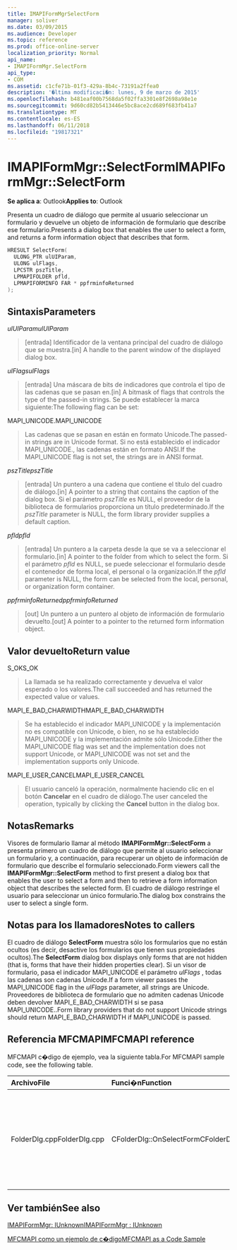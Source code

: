 ```yaml
---
title: IMAPIFormMgrSelectForm
manager: soliver
ms.date: 03/09/2015
ms.audience: Developer
ms.topic: reference
ms.prod: office-online-server
localization_priority: Normal
api_name:
- IMAPIFormMgr.SelectForm
api_type:
- COM
ms.assetid: c1cfe71b-01f3-429a-8b4c-73191a2ffea0
description: '�ltima modificaci�n: lunes, 9 de marzo de 2015'
ms.openlocfilehash: b481eaf00b7568da5f02ffa3301e8f2698a98e1e
ms.sourcegitcommit: 9d60cd82b5413446e5bc8ace2cd689f683fb41a7
ms.translationtype: MT
ms.contentlocale: es-ES
ms.lasthandoff: 06/11/2018
ms.locfileid: "19817321"
---
```

# <a name="imapiformmgrselectform"></a><span data-ttu-id="5813f-103">IMAPIFormMgr::SelectForm</span><span class="sxs-lookup"><span data-stu-id="5813f-103">IMAPIFormMgr::SelectForm</span></span>

  
  
<span data-ttu-id="5813f-104">**Se aplica a**: Outlook</span><span class="sxs-lookup"><span data-stu-id="5813f-104">**Applies to**: Outlook</span></span> 
  
<span data-ttu-id="5813f-105">Presenta un cuadro de diálogo que permite al usuario seleccionar un formulario y devuelve un objeto de información de formulario que describe ese formulario.</span><span class="sxs-lookup"><span data-stu-id="5813f-105">Presents a dialog box that enables the user to select a form, and returns a form information object that describes that form.</span></span>
  
```cpp
HRESULT SelectForm(
  ULONG_PTR ulUIParam,
  ULONG ulFlags,
  LPCSTR pszTitle,
  LPMAPIFOLDER pfld,
  LPMAPIFORMINFO FAR * ppfrminfoReturned
);
```

## <a name="parameters"></a><span data-ttu-id="5813f-106">Sintaxis</span><span class="sxs-lookup"><span data-stu-id="5813f-106">Parameters</span></span>

 <span data-ttu-id="5813f-107">_ulUIParam_</span><span class="sxs-lookup"><span data-stu-id="5813f-107">_ulUIParam_</span></span>
  
> <span data-ttu-id="5813f-108">[entrada] Identificador de la ventana principal del cuadro de diálogo que se muestra.</span><span class="sxs-lookup"><span data-stu-id="5813f-108">[in] A handle to the parent window of the displayed dialog box.</span></span> 
    
 <span data-ttu-id="5813f-109">_ulFlags_</span><span class="sxs-lookup"><span data-stu-id="5813f-109">_ulFlags_</span></span>
  
> <span data-ttu-id="5813f-110">[entrada] Una máscara de bits de indicadores que controla el tipo de las cadenas que se pasan en.</span><span class="sxs-lookup"><span data-stu-id="5813f-110">[in] A bitmask of flags that controls the type of the passed-in strings.</span></span> <span data-ttu-id="5813f-111">Se puede establecer la marca siguiente:</span><span class="sxs-lookup"><span data-stu-id="5813f-111">The following flag can be set:</span></span>
    
<span data-ttu-id="5813f-112">MAPI_UNICODE.</span><span class="sxs-lookup"><span data-stu-id="5813f-112">MAPI_UNICODE</span></span> 
  
> <span data-ttu-id="5813f-113">Las cadenas que se pasan en están en formato Unicode.</span><span class="sxs-lookup"><span data-stu-id="5813f-113">The passed-in strings are in Unicode format.</span></span> <span data-ttu-id="5813f-114">Si no está establecido el indicador MAPI_UNICODE., las cadenas están en formato ANSI.</span><span class="sxs-lookup"><span data-stu-id="5813f-114">If the MAPI_UNICODE flag is not set, the strings are in ANSI format.</span></span>
    
 <span data-ttu-id="5813f-115">_pszTitle_</span><span class="sxs-lookup"><span data-stu-id="5813f-115">_pszTitle_</span></span>
  
> <span data-ttu-id="5813f-116">[entrada] Un puntero a una cadena que contiene el título del cuadro de diálogo.</span><span class="sxs-lookup"><span data-stu-id="5813f-116">[in] A pointer to a string that contains the caption of the dialog box.</span></span> <span data-ttu-id="5813f-117">Si el parámetro _pszTitle_ es NULL, el proveedor de la biblioteca de formularios proporciona un título predeterminado.</span><span class="sxs-lookup"><span data-stu-id="5813f-117">If the  _pszTitle_ parameter is NULL, the form library provider supplies a default caption.</span></span> 
    
 <span data-ttu-id="5813f-118">_pfld_</span><span class="sxs-lookup"><span data-stu-id="5813f-118">_pfld_</span></span>
  
> <span data-ttu-id="5813f-119">[entrada] Un puntero a la carpeta desde la que se va a seleccionar el formulario.</span><span class="sxs-lookup"><span data-stu-id="5813f-119">[in] A pointer to the folder from which to select the form.</span></span> <span data-ttu-id="5813f-120">Si el parámetro _pfld_ es NULL, se puede seleccionar el formulario desde el contenedor de forma local, el personal o la organización.</span><span class="sxs-lookup"><span data-stu-id="5813f-120">If the  _pfld_ parameter is NULL, the form can be selected from the local, personal, or organization form container.</span></span> 
    
 <span data-ttu-id="5813f-121">_ppfrminfoReturned_</span><span class="sxs-lookup"><span data-stu-id="5813f-121">_ppfrminfoReturned_</span></span>
  
> <span data-ttu-id="5813f-122">[out] Un puntero a un puntero al objeto de información de formulario devuelto.</span><span class="sxs-lookup"><span data-stu-id="5813f-122">[out] A pointer to a pointer to the returned form information object.</span></span>
    
## <a name="return-value"></a><span data-ttu-id="5813f-123">Valor devuelto</span><span class="sxs-lookup"><span data-stu-id="5813f-123">Return value</span></span>

<span data-ttu-id="5813f-124">S_OK</span><span class="sxs-lookup"><span data-stu-id="5813f-124">S_OK</span></span> 
  
> <span data-ttu-id="5813f-125">La llamada se ha realizado correctamente y devuelva el valor esperado o los valores.</span><span class="sxs-lookup"><span data-stu-id="5813f-125">The call succeeded and has returned the expected value or values.</span></span>
    
<span data-ttu-id="5813f-126">MAPI_E_BAD_CHARWIDTH</span><span class="sxs-lookup"><span data-stu-id="5813f-126">MAPI_E_BAD_CHARWIDTH</span></span> 
  
> <span data-ttu-id="5813f-127">Se ha establecido el indicador MAPI_UNICODE y la implementación no es compatible con Unicode, o bien, no se ha establecido MAPI_UNICODE y la implementación admite sólo Unicode.</span><span class="sxs-lookup"><span data-stu-id="5813f-127">Either the MAPI_UNICODE flag was set and the implementation does not support Unicode, or MAPI_UNICODE was not set and the implementation supports only Unicode.</span></span>
    
<span data-ttu-id="5813f-128">MAPI_E_USER_CANCEL</span><span class="sxs-lookup"><span data-stu-id="5813f-128">MAPI_E_USER_CANCEL</span></span> 
  
> <span data-ttu-id="5813f-129">El usuario canceló la operación, normalmente haciendo clic en el botón **Cancelar** en el cuadro de diálogo.</span><span class="sxs-lookup"><span data-stu-id="5813f-129">The user canceled the operation, typically by clicking the **Cancel** button in the dialog box.</span></span> 
    
## <a name="remarks"></a><span data-ttu-id="5813f-130">Notas</span><span class="sxs-lookup"><span data-stu-id="5813f-130">Remarks</span></span>

<span data-ttu-id="5813f-131">Visores de formulario llamar al método **IMAPIFormMgr::SelectForm** a presenta primero un cuadro de diálogo que permite al usuario seleccionar un formulario y, a continuación, para recuperar un objeto de información de formulario que describe el formulario seleccionado.</span><span class="sxs-lookup"><span data-stu-id="5813f-131">Form viewers call the **IMAPIFormMgr::SelectForm** method to first present a dialog box that enables the user to select a form and then to retrieve a form information object that describes the selected form.</span></span> <span data-ttu-id="5813f-132">El cuadro de diálogo restringe el usuario para seleccionar un único formulario.</span><span class="sxs-lookup"><span data-stu-id="5813f-132">The dialog box constrains the user to select a single form.</span></span> 
  
## <a name="notes-to-callers"></a><span data-ttu-id="5813f-133">Notas para los llamadores</span><span class="sxs-lookup"><span data-stu-id="5813f-133">Notes to callers</span></span>

<span data-ttu-id="5813f-134">El cuadro de diálogo **SelectForm** muestra sólo los formularios que no están ocultos (es decir, desactive los formularios que tienen sus propiedades ocultos).</span><span class="sxs-lookup"><span data-stu-id="5813f-134">The **SelectForm** dialog box displays only forms that are not hidden (that is, forms that have their hidden properties clear).</span></span> <span data-ttu-id="5813f-135">Si un visor de formulario, pasa el indicador MAPI_UNICODE el parámetro _ulFlags_ , todas las cadenas son cadenas Unicode.</span><span class="sxs-lookup"><span data-stu-id="5813f-135">If a form viewer passes the MAPI_UNICODE flag in the  _ulFlags_ parameter, all strings are Unicode.</span></span> <span data-ttu-id="5813f-136">Proveedores de biblioteca de formulario que no admiten cadenas Unicode deben devolver MAPI_E_BAD_CHARWIDTH si se pasa MAPI_UNICODE..</span><span class="sxs-lookup"><span data-stu-id="5813f-136">Form library providers that do not support Unicode strings should return MAPI_E_BAD_CHARWIDTH if MAPI_UNICODE is passed.</span></span> 
  
## <a name="mfcmapi-reference"></a><span data-ttu-id="5813f-137">Referencia MFCMAPI</span><span class="sxs-lookup"><span data-stu-id="5813f-137">MFCMAPI reference</span></span>

<span data-ttu-id="5813f-138">MFCMAPI c�digo de ejemplo, vea la siguiente tabla.</span><span class="sxs-lookup"><span data-stu-id="5813f-138">For MFCMAPI sample code, see the following table.</span></span>
  
|<span data-ttu-id="5813f-139">**Archivo**</span><span class="sxs-lookup"><span data-stu-id="5813f-139">**File**</span></span>|<span data-ttu-id="5813f-140">**Funci�n**</span><span class="sxs-lookup"><span data-stu-id="5813f-140">**Function**</span></span>|<span data-ttu-id="5813f-141">**Comentario**</span><span class="sxs-lookup"><span data-stu-id="5813f-141">**Comment**</span></span>|
|:-----|:-----|:-----|
|<span data-ttu-id="5813f-142">FolderDlg.cpp</span><span class="sxs-lookup"><span data-stu-id="5813f-142">FolderDlg.cpp</span></span>  <br/> |<span data-ttu-id="5813f-143">CFolderDlg::OnSelectForm</span><span class="sxs-lookup"><span data-stu-id="5813f-143">CFolderDlg::OnSelectForm</span></span>  <br/> |<span data-ttu-id="5813f-144">MFCMAPI usa el método **IMAPIFormMgr::SelectForm** para seleccionar un formulario y enviar información sobre el formulario a uno o más registros.</span><span class="sxs-lookup"><span data-stu-id="5813f-144">MFCMAPI uses the **IMAPIFormMgr::SelectForm** method to select a form and send information about the form to one or more logs.</span></span>  <br/> |
   
## <a name="see-also"></a><span data-ttu-id="5813f-145">Ver también</span><span class="sxs-lookup"><span data-stu-id="5813f-145">See also</span></span>



[<span data-ttu-id="5813f-146">IMAPIFormMgr: IUnknown</span><span class="sxs-lookup"><span data-stu-id="5813f-146">IMAPIFormMgr : IUnknown</span></span>](imapiformmgriunknown.md)


[<span data-ttu-id="5813f-147">MFCMAPI como un ejemplo de c�digo</span><span class="sxs-lookup"><span data-stu-id="5813f-147">MFCMAPI as a Code Sample</span></span>](mfcmapi-as-a-code-sample.md)


